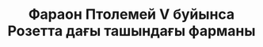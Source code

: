 ---
layout: quote
permalink: /ba/
langtag: ba
type: modern
script: Cyrl
langName: Башҡорт
englishLangName: Bashkir
title: Фараон Птолемей V буйынса Розетта дағы ташындағы фарманы
quote: Был фарманың күсермәләре иероглиф, демотик һәм Грек тишларында басалт таҡталарына бошалталып, Птолемей, һәмешә терелгән төрөг образының йанында беренсе, икенсе һәм өсенсе дәрәҗәтле мәбәттәрҙә урыныштырылады.
reference: Розетта дағы ташындағы Птолемей V буйынса фармандар, BC 196, Британия музейы.
imageAlt: Птолемей V үҙенең тәмгәһе
selectAriaLabel: Тел һайлағыҙ
buttonRandom: Ҡоролма
direction: ltr
---